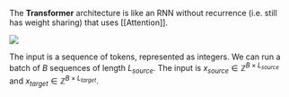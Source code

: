The **Transformer** architecture is like an RNN without recurrence (i.e. still has weight sharing) that uses [[Attention]]. 

![](https://i.stack.imgur.com/eAKQu.png)

The input is a sequence of tokens, represented as integers. We can run a batch of $B$ sequences of length $L_{source}$. The input is $x_{source} \in \mathbb{Z}^{B \times L_{source}}$ and $x_{target} \in \mathbb{Z}^{B \times L_{target}}$.